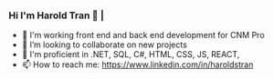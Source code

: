 ### Hi I'm Harold Tran 👋 | 



- 🔭 I'm working front end and back end development for CNM Pro
- 👯 I’m looking to collaborate on new projects
- 💬 I'm proficient in .NET, SQL, C#, HTML, CSS, JS, REACT, 
- 📫 How to reach me: https://www.linkedin.com/in/haroldstran




